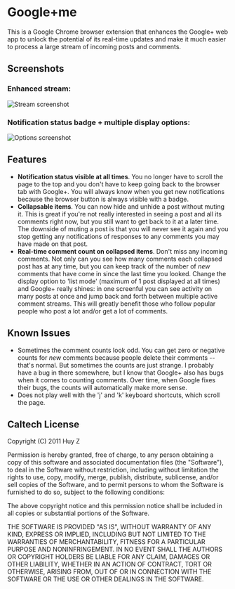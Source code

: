 Google+me
=========

This is a Google Chrome browser extension that enhances the Google+ web app
to unlock the potential of its real-time updates and make it much easier to
process a large stream of incoming posts and comments.

Screenshots
-----------

### Enhanced stream: ###

![Stream
screenshot](google-plus-me/raw/master/screenshots/screenshot-gpme-stream.png)

### Notification status badge + multiple display options: ###

![Options
screenshot](google-plus-me/raw/master/screenshots/screenshot-gpme-options.png)

Features
--------
 *  **Notification status visible at all times**.  You no longer have to scroll
    the page to the top and you don't have to keep going back to the browser
    tab with Google+.  You will always know when you get new notifications
    because the browser button is always visible with a badge.
 *  **Collapsable items**.  You can now hide and unhide a post without muting it.
    This is great if you're not really interested in seeing a post and all its
    comments right now, but you still want to get back to it at a later time.
    The downside of muting a post is that you will never see it again and
    you stop getting any notifications of responses to any comments you may
    have made on that post.
 *  **Real-time comment count on collapsed items**.  Don't miss any incoming
    comments.  Not only can you see how many comments each collapsed post has
    at any time, but you can keep track of the number of *new* comments that
    have come in since the last time you looked.  Change the display option to
    'list mode' (maximum of 1 post displayed at all times) and Google+ really
    shines: in one screenful you can see activity on many posts at once and
    jump back and forth between multiple active comment streams. This will
    greatly benefit those who follow popular people who post a lot and/or get
    a lot of comments.

Known Issues
------------
 *  Sometimes the comment counts look odd.  You can get zero or negative
    counts for *new* comments because people delete their comments -- that's
    normal.  But sometimes the counts are just strange.  I probably have a bug
    in there somewhere, but I know that Google+ also has bugs when it comes
    to counting comments.  Over time, when Google fixes their bugs, the counts
    will automatically make more sense.
 *  Does not play well with the 'j' and 'k' keyboard shortcuts, which scroll
    the page.


Caltech License
---------------

Copyright (C) 2011 Huy Z

Permission is hereby granted, free of charge, to any person obtaining
a copy of this software and associated documentation files (the
"Software"), to deal in the Software without restriction, including
without limitation the rights to use, copy, modify, merge, publish,
distribute, sublicense, and/or sell copies of the Software, and to
permit persons to whom the Software is furnished to do so, subject to
the following conditions:

The above copyright notice and this permission notice shall be
included in all copies or substantial portions of the Software.

THE SOFTWARE IS PROVIDED "AS IS", WITHOUT WARRANTY OF ANY KIND,
EXPRESS OR IMPLIED, INCLUDING BUT NOT LIMITED TO THE WARRANTIES OF
MERCHANTABILITY, FITNESS FOR A PARTICULAR PURPOSE AND
NONINFRINGEMENT. IN NO EVENT SHALL THE AUTHORS OR COPYRIGHT HOLDERS BE
LIABLE FOR ANY CLAIM, DAMAGES OR OTHER LIABILITY, WHETHER IN AN ACTION
OF CONTRACT, TORT OR OTHERWISE, ARISING FROM, OUT OF OR IN CONNECTION
WITH THE SOFTWARE OR THE USE OR OTHER DEALINGS IN THE SOFTWARE.
